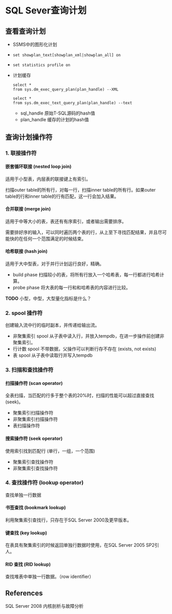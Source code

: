 # SQL Sever查询计划

## 查看查询计划

* SSMS中的图形化计划
* `set showplan_text[showplan_xml|showplan_all] on`
* `set statistics profile on`
* 计划缓存
	
	```
	select *
	from sys.dm_exec_query_plan(plan_handle) --XML
	
	select *
	from sys.dm_exec_text_query_plan(plan_handle) --text
	```
	* sql_handle 原始T-SQL源码的hash值
	* plan_handle 缓存的计划的hash值
	
## 查询计划操作符

### 1. 联接操作符

#### 嵌套循环联接 (nested loop join)

适用于小型表，内层表的联接键上有索引。

扫描outer table的所有行，对每一行，扫描inner table的所有行。如果outer table的行和inner table的行有匹配，这一行会加入结果。

#### 合并联接 (merge join)

适用于中等大小的表，表还有有序索引，或者输出需要排序。

需要排好序的输入，可以同时遍历两个表的行，从上至下寻找匹配结果，并且尽可能快的在任何一个范围满足的时候结束。

#### 哈希联接 (hash join)

适用于大中型表，对于并行计划运行良好，精确。

* build phase 扫描较小的表，将所有行放入一个哈希表，每一行都进行哈希计算。
* probe phase 将大表的每一行和和哈希表的内容进行比较。

**TODO** 小型，中型，大型量化指标是什么？ 

### 2. spool 操作符

创建输入流中行的临时副本，并传递给输出流。

* 非聚集索引 spool 从子表中读入行，并放入tempdb，在进一步操作前创建非聚集索引。
* 行计数 spool 不带数据，父操作可以判断行存不存在 (exists, not exists)
* 表 spool 从子表中读取行并写入tempdb

### 3. 扫描和查找操作符

#### 扫描操作符 (scan operator) 

全表扫描，当匹配的行多于整个表的20%时，扫描的性能可以超过直接查找(seek)。

* 聚集索引扫描操作符
* 非聚集索引扫描操作符
* 表扫描操作符

#### 搜索操作符 (seek operator)

使用索引找到匹配行 (单行，一组，一个范围)

* 聚集索引查找操作符
* 非聚集索引查找操作符

### 4. 查找操作符 (lookup operator)

查找单独一行数据

#### 书签查找 (bookmark lookup)

利用聚集索引查找行，只存在于SQL Server 2000及更早版本。

#### 键查找 (key lookup)

在表具有聚集索引的时候返回单独行数据时使用，在SQL Server 2005 SP2引人。

#### RID 查找 (RID lookup)

查找堆表中单独一行数据。（row identifier）

## References

SQL Server 2008 内核剖析与故障分析